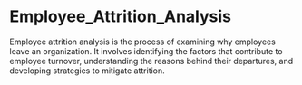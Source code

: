 # Employee_Attrition_Analysis
Employee attrition analysis is the process of examining why employees leave an organization. It involves identifying the factors that contribute to employee turnover, understanding the reasons behind their departures, and developing strategies to mitigate attrition.
